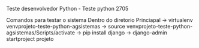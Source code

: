 Teste desenvolvedor Python  - Teste python 2705

Comandos para testar o sistema
Dentro do diretorio Princiapal -> virtualenv venvprojeto-teste-python-agsistemas -> source venvprojeto-teste-python-agsistemas/Scripts/activate -> pip install django -> django-admin startproject projeto
